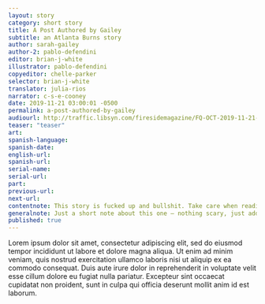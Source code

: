 ```yaml
---
layout: story
category: short story
title: A Post Authored by Gailey
subtitle: an Atlanta Burns story
author: sarah-gailey
author-2: pablo-defendini
editor: brian-j-white
illustrator: pablo-defendini
copyeditor: chelle-parker
selector: brian-j-white
translator: julia-rios
narrator: c-s-e-cooney
date: 2019-11-21 03:00:01 -0500
permalink: a-post-authored-by-gailey
audiourl: http://traffic.libsyn.com/firesidemagazine/FQ-OCT-2019-11-21-The_Emotional_Beats_of_Becoming_a_Guide_Dog_Handler.mp3
teaser: "teaser"
art:
spanish-language:
spanish-date:
english-url:
spanish-url:
serial-name:
serial-url:
part:
previous-url:
next-url:
contentnote: This story is fucked up and bullshit. Take care when reading it.
generalnote: Just a short note about this one — nothing scary, just added editorializing.
published: true
---
```

Lorem ipsum dolor sit amet, consectetur adipiscing elit, sed do eiusmod tempor incididunt ut labore et dolore magna aliqua. Ut enim ad minim veniam, quis nostrud exercitation ullamco laboris nisi ut aliquip ex ea commodo consequat. Duis aute irure dolor in reprehenderit in voluptate velit esse cillum dolore eu fugiat nulla pariatur. Excepteur sint occaecat cupidatat non proident, sunt in culpa qui officia deserunt mollit anim id est laborum.
